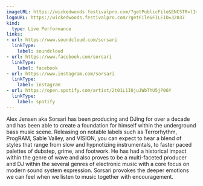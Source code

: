 ```yaml
---
imageURL: https://wickedwoods.festivalpro.com/?getPublicFile&ENCSTR=lImFidheaVNqLohRaguv
logoURL: https://wickedwoods.festivalpro.com/?getFile&FILEID=32037
kind:
  type: Live Performance
links:
- url: https://www.soundcloud.com/sorsari
  linkType:
    label: soundcloud
- url: https://www.facebook.com/sorsari
  linkType:
    label: facebook
- url: https://www.instagram.com/sorsari
  linkType:
    label: instagram
- url: https://open.spotify.com/artist/2t01L1I0juJWbThU5jP06Y
  linkType:
    label: spotify
---
```

Alex Jensen aka Sorsari has been producing and DJing for over a decade and has been able to create a foundation for himself within the underground bass music scene.   Releasing on notable labels such as Terrorhythm, ProgRAM, Sable Valley, and VISION, you can expect to hear a blend of styles that range from slow and hypnotizing instrumentals, to faster paced palettes of dubstep, grime, and footwork.  He has had a historical impact within the genre of wave and also proves to be a multi-faceted producer and DJ within the several genres of electronic music with a core focus on modern sound system expression.  Sorsari provokes the deeper emotions we can feel when we listen to music together with encouragement. 
